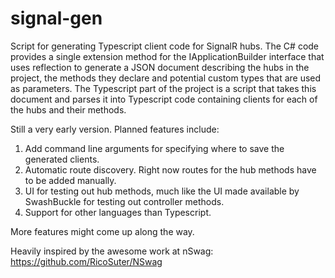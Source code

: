 ﻿# signal-gen

Script for generating Typescript client code for SignalR hubs.
The C# code provides a single extension method for the IApplicationBuilder interface that uses reflection to generate a JSON document describing the hubs in the project, the methods they declare and potential custom types that are used as parameters. The Typescript part of the project is a script that takes this document and parses it into Typescript code containing clients for each of the hubs and their methods.

Still a very early version. Planned features include:
1. Add command line arguments for specifying where to save the generated clients.
2. Automatic route discovery. Right now routes for the hub methods have to be added manually.
3. UI for testing out hub methods, much like the UI made available by SwashBuckle for testing out controller methods.
4. Support for other languages than Typescript.

More features might come up along the way.

Heavily inspired by the awesome work at nSwag: https://github.com/RicoSuter/NSwag
